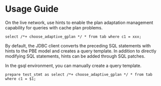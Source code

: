 # Usage Guide<a name="EN-US_TOPIC_0000001368034617"></a>

On the live network, use hints to enable the plan adaptation management capability for queries with cache plan problems.

```
select /*+ choose_adaptive_gplan */ * from tab where c1 = xxx;
```

By default, the JDBC client converts the preceding SQL statements with hints to the PBE model and creates a query template. In addition to directly modifying SQL statements, hints can be added through SQL patches.

In the gsql environment, you can manually create a query template.

```
prepare test_stmt as select /*+ choose_adaptive_gplan */ * from tab where c1 = $1;
```
